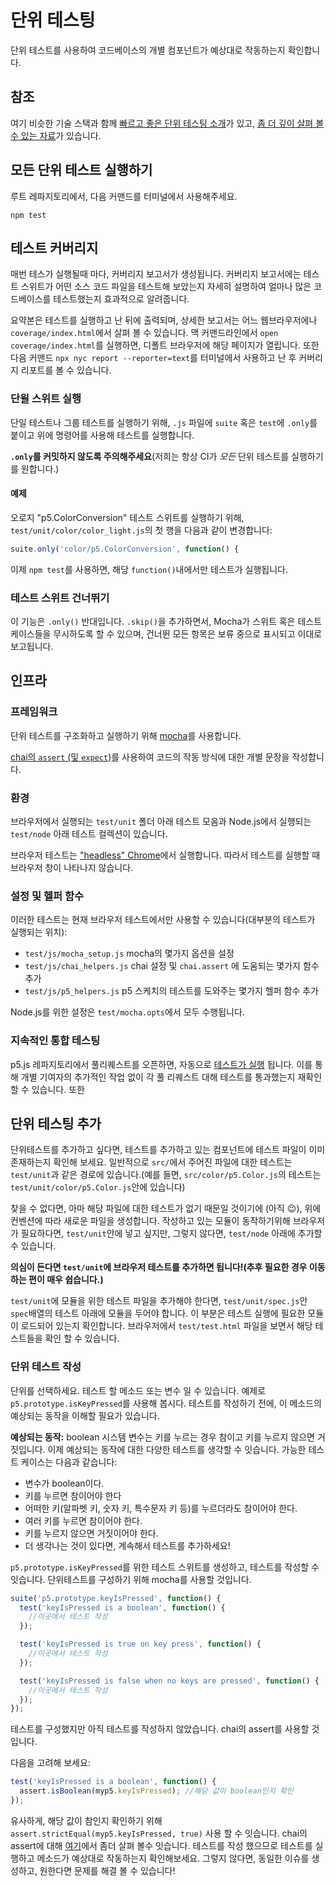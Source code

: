 # 단위 테스팅

단위 테스트를 사용하여 코드베이스의 개별 컴포넌트가 예상대로 작동하는지 확인합니다.

## 참조

여기 비슷한 기술 스택과 함께 [빠르고 좋은 단위 테스팅 소개](https://codeburst.io/javascript-unit-testing-using-mocha-and-chai-1d97d9f18e71)가 있고, [좀 더 깊이 살펴 볼수 있는 자료](https://blog.logrocket.com/a-quick-and-complete-guide-to-mocha-testing-d0e0ea09f09d)가 있습니다.

## 모든 단위 테스트 실행하기

루트 레파지토리에서, 다음 커맨드를 터미널에서 사용해주세요.

```shellsession
npm test
```

## 테스트 커버리지

매번 테스가 실행될때 마다, 커버리지 보고서가 생성됩니다. 커버리지 보고서에는 테스트 스위트가 어떤 소스 코드 파일을 테스트해 보았는지 자세히 설명하여 얼마나 많은 코드베이스를 테스트했는지 효과적으로 알려줍니다.

요약본은 테스트를 실행하고 난 뒤에 출력되며, 상세한 보고서는 어느 웹브라우저에나 `coverage/index.html`에서 살펴 볼 수 있습니다. 맥 커맨드라인에서 `open coverage/index.html`를 실행하면, 디폴트 브라우저에 해당 페이지가 열립니다. 또한 다음 커맨드 `npx nyc report --reporter=text`를 터미널에서 사용하고 난 후 커버리지 리포트를 볼 수 있습니다.

### 단윌 스위트 실행

단일 테스트나 그룹 테스트를 실행하기 위해, `.js` 파일에 `suite` 혹은 `test`에 `.only`를 붙이고 위에 명령어를 사용해 테스트를 실행합니다.

**`.only`를 커밋하지 않도록 주의해주세요**(저희는 항상 CI가 _모든_ 단위 테스트를 실행하기를 원합니다.)

#### 예제

오로지 "p5.ColorConversion" 테스트 스위트를 실행하기 위해, `test/unit/color/color_light.js`의 첫 행을 다음과 같이 변경합니다:

```js
suite.only('color/p5.ColorConversion', function() {
```

이제 `npm test`를 사용하면, 해당 `function()`내에서만 테스트가 실행됩니다.

### 테스트 스위트 건너뛰기

이 기능은 `.only()` 반대입니다. `.skip()`을 추가하면서, Mocha가 스위트 혹은 테스트 케이스들을 무시하도록 할 수 있으며, 건너뛴 모든 항목은 보류 중으로 표시되고 이대로 보고됩니다.

## 인프라

### 프레임워크

단위 테스트를 구조화하고 실행하기 위해 [mocha](https://mochajs.org)를 사용합니다.

[chai의 `assert` (및 `expect`)](https://www.chaijs.com/api/assert/)를 사용하여 코드의 작동 방식에 대한 개별 문장을 작성합니다.

### 환경

브라우저에서 실행되는 `test/unit` 폴더 아래 테스트 모음과 Node.js에서 실행되는 `test/node` 아래 테스트 컬렉션이 있습니다.

브라우저 테스트는 ["headless" Chrome](https://developers.google.com/web/updates/2017/06/headless-karma-mocha-chai)에서 실행합니다. 따라서 테스트를 실행할 때 브라우저 창이 나타나지 않습니다.

### 설정 및 헬퍼 함수

이러한 테스트는 현재 브라우저 테스트에서만 사용할 수 있습니다(대부분의 테스트가 실행되는 위치):

- `test/js/mocha_setup.js`  mocha의 몇가지 옵션을 설정
- `test/js/chai_helpers.js` chai 설정 및 `chai.assert` 에 도움되는 몇가지 함수 추가
- `test/js/p5_helpers.js` p5 스케치의 테스트를 도와주는 몇가지 헬퍼 함수 추가

Node.js를 위한 설정은 `test/mocha.opts`에서 모두 수행됩니다.

### 지속적인 통합 테스팅

p5.js 레파지토리에서 풀리퀘스트를 오픈하면, 자동으로 [테스트가 실행](ttps://github.com/processing/p5.js/actions) 됩니다. 이를 통해 개별 기여자의 추가적인 작업 없이 각 풀 리퀘스트 대해 테스트를 통과했는지 재확인할 수 있습니다. 또한 

## 단위 테스팅 추가

단위테스트를 추가하고 싶다면, 테스트를 추가하고 있는 컴포넌트에 테스트 파일이 이미 존재하는지 확인해 보세요. 일반적으로 `src/`에서 주어진 파일에 대한 테스트는 `test/unit`과 같은 경로에 있습니다.(예를 들면, `src/color/p5.Color.js`의 테스트는 `test/unit/color/p5.Color.js`안에 있습니다)

찾을 수 없다면, 아마 해당 파일에 대한 테스트가 없기 때문일 것이기에 (아직 😉), 위에 컨벤션에 따라 새로운 파일을 생성합니다. 작성하고 있는 모듈이 동작하기위해 브라우저가 필요하다면, `test/unit`안에 넣고 싶지만, 그렇지 않다면, `test/node` 아래에 추가할 수 있습니다.

**의심이 든다면 `test/unit`에 브라우저 테스트를 추가하면 됩니다!(추후 필요한 경우 이동하는 편이 매우 쉽습니다.)**

`test/unit`에 모듈을 위한 테스트 파일을 추가해야 한다면, `test/unit/spec.js`안 `spec`배열의 테스트 아래에 모듈을 두어야 합니다. 이 부분은 테스트 실행에 필요한 모듈이 로드되어 있는지 확인합니다. 브라우저에서 `test/test.html` 파일을 보면서 해당 테스트들을 확인 할 수 있습니다.

### 단위 테스트 작성

단위를 선택하세요. 테스트 할 메소드 또는 변수 일 수 있습니다. 예제로 `p5.prototype.isKeyPressed`를 사용해 봅시다. 테스트를 작성하기 전에, 이 메소드의 예상되는 동작을 이해할 필요가 있습니다.

**예상되는 동작:** boolean 시스템 변수는 키를 누르는 경우 참이고 키를 누르지 않으면 거짓입니다. 이제 예상되는 동작에 대한 다양한 테스트를 생각할 수 잇습니다. 가능한 테스트 케이스는 다음과 같습니다:

- 변수가 boolean이다.
- 키를 누르면 참이어야 한다
- 어떠한 키(알파벳 키, 숫자 키, 특수문자 키 등)를 누르더라도 참이어야 한다.
- 여러 키를 누르면 참이어야 한다.
- 키를 누르지 않으면 거짓이어야 한다.
- 더 생각나는 것이 있다면, 계속해서 테스트를 추가하세요!

`p5.prototype.isKeyPressed`를 위한 테스트 스위트를 생성하고, 테스트를 작성할 수 잇습니다. 단위테스트를 구성하기 위해 mocha를 사용할 것입니다.

```js
suite('p5.prototype.keyIsPressed', function() {
  test('keyIsPressed is a boolean', function() {
    //이곳에서 테스트 작성
  });

  test('keyIsPressed is true on key press', function() {
    //이곳에서 테스트 작성
  });

  test('keyIsPressed is false when no keys are pressed', function() {
    //이곳에서 테스트 작성
  });
});
```

테스트를 구성했지만 아직 테스트를 작성하지 않았습니다. chai의 assert를 사용할 것입니다.

다음을 고려해 보세요:

```js
test('keyIsPressed is a boolean', function() {
  assert.isBoolean(myp5.keyIsPressed); //해당 값이 boolean인지 확인
});
```

유사하게, 해당 값이 참인지 확인하기 위해 `assert.strictEqual(myp5.keyIsPressed, true)` 사용 할 수 잇습니다. chai의 assert에 대해 [여기](https://www.chaijs.com/api/assert/)에서 좀더 살펴 볼수 잇습니다. 테스트를 작성 했으므로 테스트를 실행하고 메소드가 예상대로 작동하는지 확인해보세요. 그렇지 않다면, 동일한 이슈를 생성하고, 원한다면 문제를 해결 볼 수 있습니다!
